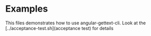 # Examples

This files demonstrates how to use angular-gettext-cli. Look at the [../acceptance-test.sh](acceptance test) for details